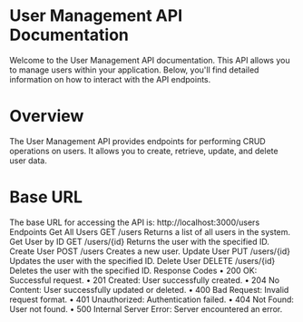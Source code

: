 # User Management API Documentation
Welcome to the User Management API documentation. This API allows you to manage users within your application. Below, you'll find detailed information on how to interact with the API endpoints.
# Overview
The User Management API provides endpoints for performing CRUD operations on users. It allows you to create, retrieve, update, and delete user data.
# Base URL
The base URL for accessing the API is:
http://localhost:3000/users
Endpoints
Get All Users
GET /users 
Returns a list of all users in the system.
Get User by ID
GET /users/{id} 
Returns the user with the specified ID.
Create User
POST /users 
Creates a new user.
Update User
PUT /users/{id} 
Updates the user with the specified ID.
Delete User
DELETE /users/{id} 
Deletes the user with the specified ID.
Response Codes
•	200 OK: Successful request.
•	201 Created: User successfully created.
•	204 No Content: User successfully updated or deleted.
•	400 Bad Request: Invalid request format.
•	401 Unauthorized: Authentication failed.
•	404 Not Found: User not found.
•	500 Internal Server Error: Server encountered an error.

